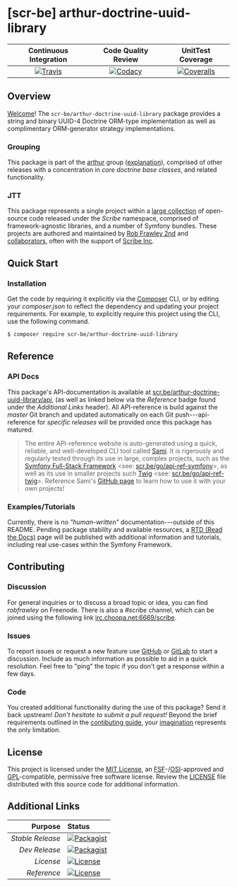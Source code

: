 # [scr-be] arthur-doctrine-uuid-library

| Continuous Integration |   Code Quality Review   |    UnitTest Coverage    |
|:----------------------:|:-----------------------:|:-----------------------:|
| [![Travis](https://scr.be/arthur-doctrine-uuid-library/travis_shield)](https://scr.be/arthur-doctrine-uuid-library/travis) | [![Codacy](https://scr.be/arthur-doctrine-uuid-library/codacy_shield)](https://scr.be/arthur-doctrine-uuid-library/codacy) | [![Coveralls](https://scr.be/arthur-doctrine-uuid-library/coveralls_shield)](https://scr.be/arthur-doctrine-uuid-library/coveralls) |

## Overview

[Welcome](https://scr.be/go/readme_welcome)!
The `scr-be/arthur-doctrine-uuid-library` package provides
a string and binary UUID-4 Doctrine ORM-type implementation as well as complimentary ORM-generator strategy implementations.

### Grouping

This package is part of the [arthur](https://scr.be/arthur-doctrine-uuid-library/group)
group ([explanation](https://scr.be/arthur-doctrine-uuid-library/group_explanation)),
comprised of other releases with a concentration in 
*core doctrine base classes*,
and related functionality.

### JTT

This package represents a single project within a
[large collection](https://scr.be/go/explore) of open-source code released
under the *Scribe* namespace, comprised of framework-agnostic libraries,
and a number of Symfony bundles. These projects are authored and maintained
by [Rob Frawley 2nd](https://scr.be/rmf) and 
[collaborators](https://scr.be/arthur-doctrine-uuid-library/github_collaborators),
often with the support of [Scribe Inc](https://scr.be/go/scribe-home).

## Quick Start

### Installation

Get the code by requiring it explicitly via the [Composer](https://getcomposer.com)
CLI, or by editing your *composer.json* to reflect the dependency and updating
your project requirements. For example, to explicitly require this project using
the CLI, use the following command.

```bash
$ composer require scr-be/arthur-doctrine-uuid-library
```

## Reference

### API Docs

This package's API-documentation is available at [scr.be/arthur-doctrine-uuid-library/api](https://scr.be/arthur-doctrine-uuid-library/api),
(as well as linked below via the *Reference* badge found under the *Additional Links*
header). All API-reference is build against the *master* Git branch and updated
automatically on each Git push---api-reference for *specific releases* will
be provided once this package has matured.

> The entire API-reference website is auto-generated using a quick,
> reliable, and well-developed CLI tool called [Sami](https://scr.be/go/sami).
> It is rigerously and regularly tested through its use in large, complex projects,
> such as the [Symfony Full-Stack Framework](https://scr.be/go/symfony) 
> <see: [scr.be/go/api-ref-symfony](https://scr.be/go/symfony-api)>, as well
> as its use in smaller projects such
> [Twig](https://scr.be/go/sami-twig)
> <see: [scr.be/go/api-ref-twig](https://scr.be/go/twig-api)>.
> Reference Sami's [GitHub page](https://scr.be/go/sami) to learn how to use
> it with your own projects!

### Examples/Tutorials

Currently, there is no *"human-written"* documentation---outside of this README.
Pending package stability and available resources, a
[RTD (Read the Docs)](https://scr.be/go/rtd) page will be published with
additional information and tutorials, including real use-cases within the Symfony
Framework.

## Contributing

### Discussion

For general inquiries or to discuss a broad topic or idea, you can find
*robfrawley* on Freenode. There is also a *#scribe* channel, which can
be joined using the following link
[irc.choopa.net:6669/scribe](irc://irc.choopa.net:6669/scribe).

### Issues

To report issues or request a new feature use
[GitHub](https://scr.be/arthur-doctrine-uuid-library/github_issues)
or [GitLab](https://scr.be/arthur-doctrine-uuid-library/gitlab_issues)
to start a discussion. Include as much information as possible to aid in
a quick resolution. Feel free to "ping" the topic if you don't get a
response within a few days.

### Code

You created additional functionality during the use of this package? Send
it back upstream! *Don't hesitate to submit a pull request!* Beyond the
brief requirements outlined in the
[contibuting guide](https://scr.be/arthur-doctrine-uuid-library/contributing),
your [imagination](https://scr.be/go/readme_imagination)
represents the only limitation.

## License

This project is licensed under the
[MIT License](https://scr.be/go/mit), an
[FSF](https://scr.be/go/fsf)-/[OSI](https://scr.be/go/osi)-approved
and [GPL](https://scr.be/go/gpl)-compatible, permissive free software
license. Review the
[LICENSE](https://scr.be/arthur-doctrine-uuid-library/license)
file distributed with this source code for additional information.

## Additional Links

|       Purpose | Status        |
|--------------:|:--------------|
| *Stable Release*    | [![Packagist](https://scr.be/arthur-doctrine-uuid-library/packagist_shield)](https://scr.be/arthur-doctrine-uuid-library/packagist) |
| *Dev Release*    | [![Packagist](https://scr.be/arthur-doctrine-uuid-library/packagist_pre_shield)](https://scr.be/arthur-doctrine-uuid-library/packagist) |
| *License*    | [![License](https://scr.be/arthur-doctrine-uuid-library/license_shield)](https://scr.be/arthur-doctrine-uuid-library/license) |
| *Reference*  | [![License](https://scr.be/arthur-doctrine-uuid-library/api_shield)](https://scr.be/arthur-doctrine-uuid-library/api) |

